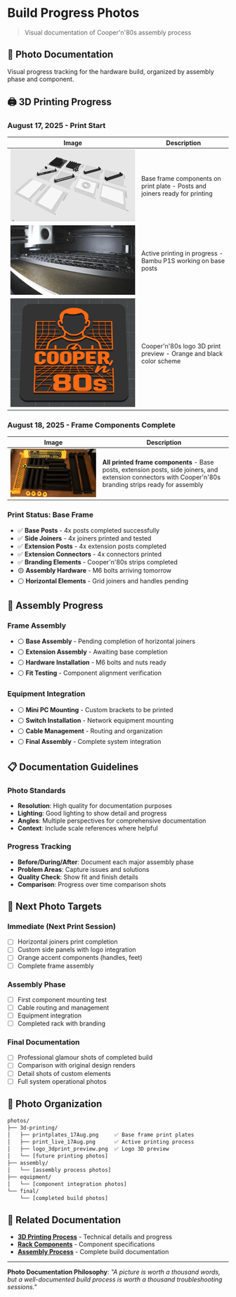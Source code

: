 # Build Progress Photos

> Visual documentation of Cooper'n'80s assembly process

## 📸 Photo Documentation

Visual progress tracking for the hardware build, organized by assembly phase and component.

## 🖨️ 3D Printing Progress

### August 17, 2025 - Print Start

| Image | Description |
|-------|-------------|
| ![Print Plates](printplates_17Aug.png) | Base frame components on print plate - Posts and joiners ready for printing |
| ![Live Print](print_live_17Aug.png) | Active printing in progress - Bambu P1S working on base posts |
| ![Logo Preview](logo_3dprint_preview.png) | Cooper'n'80s logo 3D print preview - Orange and black color scheme |

### August 18, 2025 - Frame Components Complete

| Image | Description |
|-------|-------------|
| ![Frame Parts Complete](frame-parts_800.png) | **All printed frame components** - Base posts, extension posts, side joiners, and extension connectors with Cooper'n'80s branding strips ready for assembly |

### Print Status: Base Frame
- ✅ **Base Posts** - 4x posts completed successfully
- ✅ **Side Joiners** - 4x joiners printed and tested
- ✅ **Extension Posts** - 4x extension posts completed
- ✅ **Extension Connectors** - 4x connectors printed
- ✅ **Branding Elements** - Cooper'n'80s strips completed
- 🟡 **Assembly Hardware** - M6 bolts arriving tomorrow
- ⚪ **Horizontal Elements** - Grid joiners and handles pending

## 🔧 Assembly Progress

### Frame Assembly
- ⚪ **Base Assembly** - Pending completion of horizontal joiners
- ⚪ **Extension Assembly** - Awaiting base completion
- ⚪ **Hardware Installation** - M6 bolts and nuts ready
- ⚪ **Fit Testing** - Component alignment verification

### Equipment Integration
- ⚪ **Mini PC Mounting** - Custom brackets to be printed
- ⚪ **Switch Installation** - Network equipment mounting
- ⚪ **Cable Management** - Routing and organization
- ⚪ **Final Assembly** - Complete system integration

## 📋 Documentation Guidelines

### Photo Standards
- **Resolution**: High quality for documentation purposes
- **Lighting**: Good lighting to show detail and progress
- **Angles**: Multiple perspectives for comprehensive documentation
- **Context**: Include scale references where helpful

### Progress Tracking
- **Before/During/After**: Document each major assembly phase
- **Problem Areas**: Capture issues and solutions
- **Quality Check**: Show fit and finish details
- **Comparison**: Progress over time comparison shots

## 🎯 Next Photo Targets

### Immediate (Next Print Session)
- [ ] Horizontal joiners print completion
- [ ] Custom side panels with logo integration
- [ ] Orange accent components (handles, feet)
- [ ] Complete frame assembly

### Assembly Phase
- [ ] First component mounting test
- [ ] Cable routing and management
- [ ] Equipment integration
- [ ] Completed rack with branding

### Final Documentation
- [ ] Professional glamour shots of completed build
- [ ] Comparison with original design renders
- [ ] Detail shots of custom elements
- [ ] Full system operational photos

## 📁 Photo Organization

```
photos/
├── 3d-printing/
│   ├── printplates_17Aug.png     ✅ Base frame print plates
│   ├── print_live_17Aug.png      ✅ Active printing process
│   ├── logo_3dprint_preview.png  ✅ Logo 3D preview
│   └── [future printing photos]
├── assembly/
│   └── [assembly process photos]
├── equipment/
│   └── [component integration photos]
└── final/
    └── [completed build photos]
```

## 🔗 Related Documentation

- **[3D Printing Process](../3d-printing.md)** - Technical details and progress
- **[Rack Components](../../components/rack.md)** - Component specifications
- **[Assembly Process](../)** - Complete build documentation

---

**Photo Documentation Philosophy**: *"A picture is worth a thousand words, but a well-documented build process is worth a thousand troubleshooting sessions."*
